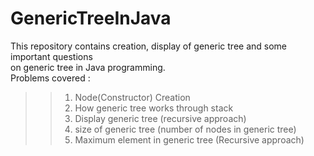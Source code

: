 # GenericTreeInJava
This repository contains creation, display of generic tree and some important questions </br>
on generic tree in Java programming.</br>
Problems covered :
>> 1) Node(Constructor) Creation
>> 2) How generic tree works through stack
>> 3) Display generic tree (recursive approach)
>> 4) size of generic tree (number of nodes in generic tree)
>> 5) Maximum element in generic tree (Recursive approach)
